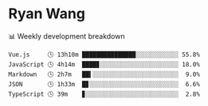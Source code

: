 # Ryan Wang

 <!-- waka-box start -->
📊 Weekly development breakdown
```text
Vue.js     🕓 13h10m ███████████████░░░░░░░░░░░░ 55.8%
JavaScript 🕓 4h14m  ████▊░░░░░░░░░░░░░░░░░░░░░░ 18.0%
Markdown   🕓 2h7m   ██▍░░░░░░░░░░░░░░░░░░░░░░░░  9.0%
JSON       🕓 1h33m  █▊░░░░░░░░░░░░░░░░░░░░░░░░░  6.6%
TypeScript 🕓 39m    ▊░░░░░░░░░░░░░░░░░░░░░░░░░░  2.8%
```
<!-- Powered by https://github.com/YouEclipse/waka-box-go . -->
<!-- waka-box end -->